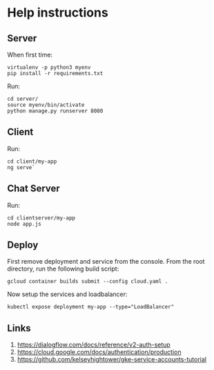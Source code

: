 # Help instructions

## Server

When first time:

```
virtualenv -p python3 myenv
pip install -r requirements.txt
```

Run:

```
cd server/
source myenv/bin/activate
python manage.py runserver 8080
```

## Client

Run:

```
cd client/my-app
ng serve`
```

## Chat Server

Run:

```
cd clientserver/my-app
node app.js
```

## Deploy

First remove deployment and service from the console. 
From the root directory, run the following build script:

`gcloud container builds submit --config cloud.yaml .`

Now setup the services and loadbalancer:

`kubectl expose deployment my-app --type="LoadBalancer"`


## Links

1. https://dialogflow.com/docs/reference/v2-auth-setup
2. https://cloud.google.com/docs/authentication/production
3. https://github.com/kelseyhightower/gke-service-accounts-tutorial

